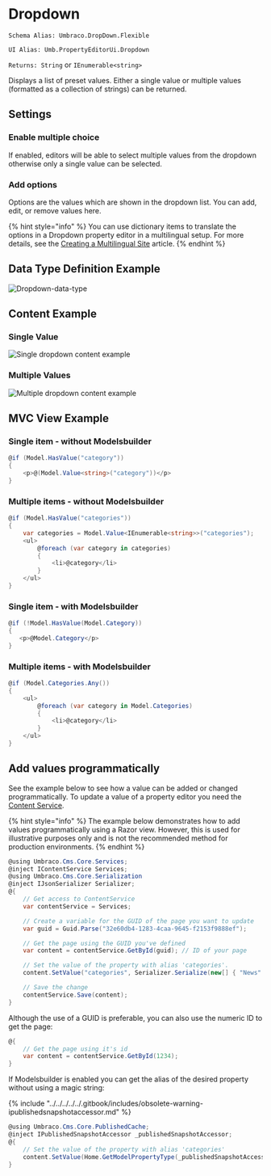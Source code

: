 # Dropdown

`Schema Alias: Umbraco.DropDown.Flexible`

`UI Alias: Umb.PropertyEditorUi.Dropdown`

`Returns: String` or `IEnumerable<string>`

Displays a list of preset values. Either a single value or multiple values (formatted as a collection of strings) can be returned.

## Settings

### Enable multiple choice

If enabled, editors will be able to select multiple values from the dropdown otherwise only a single value can be selected.

### Add options

Options are the values which are shown in the dropdown list. You can add, edit, or remove values here.

{% hint style="info" %}
You can use dictionary items to translate the options in a Dropdown property editor in a multilingual setup. For more details, see the [Creating a Multilingual Site](../../../../../tutorials/multilanguage-setup.md#translating-multi-value-property-editors) article.
{% endhint %}

## Data Type Definition Example

![Dropdown-data-type](../images/Dropdown-DataType.png)

## Content Example

### Single Value

![Single dropdown content example](../../../../../../../10/umbraco-cms/fundamentals/backoffice/property-editors/built-in-property-editors/dropdown/images/DropdownSingle-Content.png)

### Multiple Values

![Multiple dropdown content example](../../../../../../../10/umbraco-cms/fundamentals/backoffice/property-editors/built-in-property-editors/dropdown/images/DropdownMultiple-Content.png)

## MVC View Example

### Single item - without Modelsbuilder

```csharp
@if (Model.HasValue("category"))
{
    <p>@(Model.Value<string>("category"))</p>
}
```

### Multiple items - without Modelsbuilder

```csharp
@if (Model.HasValue("categories"))
{
    var categories = Model.Value<IEnumerable<string>>("categories");
    <ul>
        @foreach (var category in categories)
        {
            <li>@category</li>
        }
    </ul>
}
```

### Single item - with Modelsbuilder

```csharp
@if (!Model.HasValue(Model.Category))
{
   <p>@Model.Category</p>
}
```

### Multiple items - with Modelsbuilder

```csharp
@if (Model.Categories.Any())
{
    <ul>
        @foreach (var category in Model.Categories)
        {
            <li>@category</li>
        }
    </ul>
}
```

## Add values programmatically

See the example below to see how a value can be added or changed programmatically. To update a value of a property editor you need the [Content Service](https://apidocs.umbraco.com/v14/csharp/api/Umbraco.Cms.Core.Services.ContentService.html).

{% hint style="info" %}
The example below demonstrates how to add values programmatically using a Razor view. However, this is used for illustrative purposes only and is not the recommended method for production environments.
{% endhint %}

```csharp
@using Umbraco.Cms.Core.Services;
@inject IContentService Services;
@using Umbraco.Cms.Core.Serialization
@inject IJsonSerializer Serializer;
@{
    // Get access to ContentService
    var contentService = Services;

    // Create a variable for the GUID of the page you want to update
    var guid = Guid.Parse("32e60db4-1283-4caa-9645-f2153f9888ef");

    // Get the page using the GUID you've defined
    var content = contentService.GetById(guid); // ID of your page

    // Set the value of the property with alias 'categories'. 
    content.SetValue("categories", Serializer.Serialize(new[] { "News" }));

    // Save the change
    contentService.Save(content);
}
```

Although the use of a GUID is preferable, you can also use the numeric ID to get the page:

```csharp
@{
    // Get the page using it's id
    var content = contentService.GetById(1234); 
}
```

If Modelsbuilder is enabled you can get the alias of the desired property without using a magic string:

{% include "../../../../../.gitbook/includes/obsolete-warning-ipublishedsnapshotaccessor.md" %}

```csharp
@using Umbraco.Cms.Core.PublishedCache;
@inject IPublishedSnapshotAccessor _publishedSnapshotAccessor;
@{
    // Set the value of the property with alias 'categories'
    content.SetValue(Home.GetModelPropertyType(_publishedSnapshotAccessor, x => x.Categories).Alias, Serializer.Serialize(new[] { "News" }));
}
```
